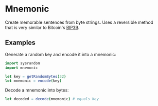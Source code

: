 Mnemonic
========

Create memorable sentences from byte strings. Uses a reversible method that
is very similar to Bitcoin's [BIP39][1].

Examples
--------

Generate a random key and encode it into a mnemonic:

```nim
import sysrandom
import mnemonic

let key = getRandomBytes(32)
let mnemonic = encode(key)
```

Decode a mnemonic into bytes:

```nim
let decoded = decode(mnemonic) # equals key
```

[1]: https://github.com/bitcoin/bips/blob/master/bip-0039.mediawiki
